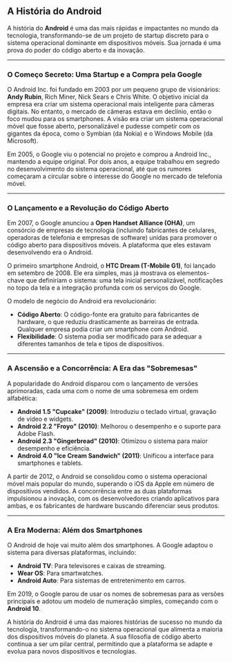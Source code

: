 ## A História do Android

A história do **Android** é uma das mais rápidas e impactantes no mundo da tecnologia, transformando-se de um projeto de startup discreto para o sistema operacional dominante em dispositivos móveis. Sua jornada é uma prova do poder do código aberto e da inovação.

---

### O Começo Secreto: Uma Startup e a Compra pela Google

O Android Inc. foi fundado em 2003 por um pequeno grupo de visionários: **Andy Rubin**, Rich Miner, Nick Sears e Chris White. O objetivo inicial da empresa era criar um sistema operacional mais inteligente para câmeras digitais. No entanto, o mercado de câmeras estava em declínio, então o foco mudou para os smartphones. A visão era criar um sistema operacional móvel que fosse aberto, personalizável e pudesse competir com os gigantes da época, como o Symbian (da Nokia) e o Windows Mobile (da Microsoft).

Em 2005, o Google viu o potencial no projeto e comprou a Android Inc., mantendo a equipe original. Por dois anos, a equipe trabalhou em segredo no desenvolvimento do sistema operacional, até que os rumores começaram a circular sobre o interesse do Google no mercado de telefonia móvel.

---

### O Lançamento e a Revolução do Código Aberto

Em 2007, o Google anunciou a **Open Handset Alliance (OHA)**, um consórcio de empresas de tecnologia (incluindo fabricantes de celulares, operadoras de telefonia e empresas de software) unidas para promover o código aberto para dispositivos móveis. A plataforma que eles estavam desenvolvendo era o Android.

O primeiro smartphone Android, o **HTC Dream (T-Mobile G1)**, foi lançado em setembro de 2008. Ele era simples, mas já mostrava os elementos-chave que definiriam o sistema: uma tela inicial personalizável, notificações no topo da tela e a integração profunda com os serviços do Google.

O modelo de negócio do Android era revolucionário:
* **Código Aberto**: O código-fonte era gratuito para fabricantes de hardware, o que reduziu drasticamente as barreiras de entrada. Qualquer empresa podia criar um smartphone com Android.
* **Flexibilidade**: O sistema podia ser modificado para se adequar a diferentes tamanhos de tela e tipos de dispositivos.

---

### A Ascensão e a Concorrência: A Era das "Sobremesas"

A popularidade do Android disparou com o lançamento de versões aprimoradas, cada uma com o nome de uma sobremesa em ordem alfabética:

* **Android 1.5 "Cupcake" (2009)**: Introduziu o teclado virtual, gravação de vídeo e widgets.
* **Android 2.2 "Froyo" (2010)**: Melhorou o desempenho e o suporte para Adobe Flash.
* **Android 2.3 "Gingerbread" (2010)**: Otimizou o sistema para maior desempenho e eficiência.
* **Android 4.0 "Ice Cream Sandwich" (2011)**: Unificou a interface para smartphones e tablets.

A partir de 2012, o Android se consolidou como o sistema operacional móvel mais popular do mundo, superando o iOS da Apple em número de dispositivos vendidos. A concorrência entre as duas plataformas impulsionou a inovação, com os desenvolvedores criando aplicativos para ambas, e os fabricantes de hardware buscando diferenciar seus produtos.

---

### A Era Moderna: Além dos Smartphones

O Android de hoje vai muito além dos smartphones. A Google adaptou o sistema para diversas plataformas, incluindo:
* **Android TV**: Para televisores e caixas de streaming.
* **Wear OS**: Para smartwatches.
* **Android Auto**: Para sistemas de entretenimento em carros.

Em 2019, o Google parou de usar os nomes de sobremesas para as versões principais e adotou um modelo de numeração simples, começando com o **Android 10**.

A história do Android é uma das maiores histórias de sucesso no mundo da tecnologia, transformando-o no sistema operacional que alimenta a maioria dos dispositivos móveis do planeta. A sua filosofia de código aberto continua a ser um pilar central, permitindo que a plataforma se adapte e evolua para novos dispositivos e tecnologias.
